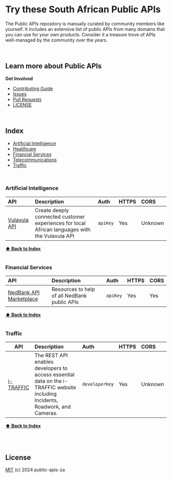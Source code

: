 # Try these South African Public APIs
The Public APIs repository is manually curated by community members like yourself.  It includes an extensive list of public APIs from many domains that you can use for your own products. Consider it a treasure trove of APIs well-managed by the community over the years.

<br />

## Learn more about Public APIs

<strong>Get Involved</strong>

* [Contributing Guide](CONTRIBUTING.md)
* [Issues](https://github.com/sinditech/public-apis-za/issues)
* [Pull Requests](https://github.com/sinditech/public-apis-za/pulls)
* [LICENSE](LICENSE) 

<br />

## Index

* [Artificial Intelligence](#artificial-intelligence)
* [Healthcare](#healthcare)
* [Financial Services](#financial-services)
* [Telecommunications](#telecommunications)
* [Traffic](#traffic)

<br />

### Artificial Intelligence
API | Description | Auth | HTTPS | CORS 
|:---|:---|:---|:---|:---|
| [Vulavula API](https://docs.lelapa.ai/category/vulavula-api) | Create deeply connected customer experiences for local African languages with the Vulavula API | `apiKey` | Yes | Unknown |

**[⬆ Back to Index](#index)**
<br />
<br />
### Financial Services
API | Description | Auth | HTTPS | CORS 
|:---|:---|:---|:---|:---|
| [NedBank API Marketplace](https://apim.nedbank.co.za/) | Resources to help of all NedBank public APIs | `apiKey` | Yes | Yes |

**[⬆ Back to Index](#index)**
<br />
<br />
### Traffic
API | Description | Auth | HTTPS | CORS |
|---|:---|:---|:---|:---|
| [i-TRAFFIC](https://www.i-traffic.co.za/developers/help) | The REST API enables developers to access essential data on the i-TRAFFIC website including Incidents, Roadwork, and Cameras. | `developerKey` | Yes | Unknown | |

**[⬆ Back to Index](#index)**
<br />
<br />

<br />

## License
[MIT](LICENSE) (c) 2024 public-apis-za
